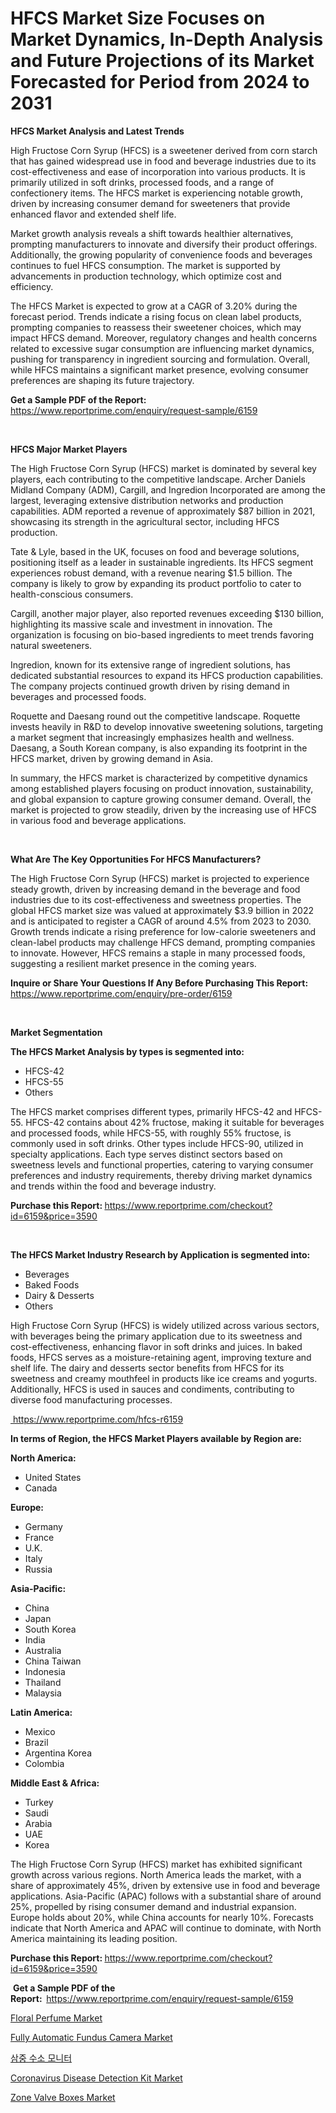 <p><h1>HFCS Market Size Focuses on Market Dynamics, In-Depth Analysis and Future Projections of its Market Forecasted for Period from 2024 to 2031</h1></p><p><strong>HFCS Market Analysis and Latest Trends</strong></p>
<p><p>High Fructose Corn Syrup (HFCS) is a sweetener derived from corn starch that has gained widespread use in food and beverage industries due to its cost-effectiveness and ease of incorporation into various products. It is primarily utilized in soft drinks, processed foods, and a range of confectionery items. The HFCS market is experiencing notable growth, driven by increasing consumer demand for sweeteners that provide enhanced flavor and extended shelf life. </p><p>Market growth analysis reveals a shift towards healthier alternatives, prompting manufacturers to innovate and diversify their product offerings. Additionally, the growing popularity of convenience foods and beverages continues to fuel HFCS consumption. The market is supported by advancements in production technology, which optimize cost and efficiency.</p><p>The HFCS Market is expected to grow at a CAGR of 3.20% during the forecast period. Trends indicate a rising focus on clean label products, prompting companies to reassess their sweetener choices, which may impact HFCS demand. Moreover, regulatory changes and health concerns related to excessive sugar consumption are influencing market dynamics, pushing for transparency in ingredient sourcing and formulation. Overall, while HFCS maintains a significant market presence, evolving consumer preferences are shaping its future trajectory.</p></p>
<p><strong>Get a Sample PDF of the Report:&nbsp;</strong> <a href="https://www.reportprime.com/enquiry/request-sample/6159">https://www.reportprime.com/enquiry/request-sample/6159</a></p>
<p>&nbsp;</p>
<p><strong>HFCS Major Market Players</strong></p>
<p><p>The High Fructose Corn Syrup (HFCS) market is dominated by several key players, each contributing to the competitive landscape. Archer Daniels Midland Company (ADM), Cargill, and Ingredion Incorporated are among the largest, leveraging extensive distribution networks and production capabilities. ADM reported a revenue of approximately $87 billion in 2021, showcasing its strength in the agricultural sector, including HFCS production.</p><p>Tate & Lyle, based in the UK, focuses on food and beverage solutions, positioning itself as a leader in sustainable ingredients. Its HFCS segment experiences robust demand, with a revenue nearing $1.5 billion. The company is likely to grow by expanding its product portfolio to cater to health-conscious consumers.</p><p>Cargill, another major player, also reported revenues exceeding $130 billion, highlighting its massive scale and investment in innovation. The organization is focusing on bio-based ingredients to meet trends favoring natural sweeteners.</p><p>Ingredion, known for its extensive range of ingredient solutions, has dedicated substantial resources to expand its HFCS production capabilities. The company projects continued growth driven by rising demand in beverages and processed foods.</p><p>Roquette and Daesang round out the competitive landscape. Roquette invests heavily in R&D to develop innovative sweetening solutions, targeting a market segment that increasingly emphasizes health and wellness. Daesang, a South Korean company, is also expanding its footprint in the HFCS market, driven by growing demand in Asia.</p><p>In summary, the HFCS market is characterized by competitive dynamics among established players focusing on product innovation, sustainability, and global expansion to capture growing consumer demand. Overall, the market is projected to grow steadily, driven by the increasing use of HFCS in various food and beverage applications.</p></p>
<p>&nbsp;</p>
<p><strong>What Are The Key Opportunities For HFCS Manufacturers?</strong></p>
<p><p>The High Fructose Corn Syrup (HFCS) market is projected to experience steady growth, driven by increasing demand in the beverage and food industries due to its cost-effectiveness and sweetness properties. The global HFCS market size was valued at approximately $3.9 billion in 2022 and is anticipated to register a CAGR of around 4.5% from 2023 to 2030. Growth trends indicate a rising preference for low-calorie sweeteners and clean-label products may challenge HFCS demand, prompting companies to innovate. However, HFCS remains a staple in many processed foods, suggesting a resilient market presence in the coming years.</p></p>
<p><strong>Inquire or Share Your Questions If Any Before Purchasing This Report:</strong> <a href="https://www.reportprime.com/enquiry/pre-order/6159">https://www.reportprime.com/enquiry/pre-order/6159</a></p>
<p>&nbsp;</p>
<p><strong>Market Segmentation</strong></p>
<p><strong>The HFCS Market Analysis by types is segmented into:</strong></p>
<p><ul><li>HFCS-42</li><li>HFCS-55</li><li>Others</li></ul></p>
<p><p>The HFCS market comprises different types, primarily HFCS-42 and HFCS-55. HFCS-42 contains about 42% fructose, making it suitable for beverages and processed foods, while HFCS-55, with roughly 55% fructose, is commonly used in soft drinks. Other types include HFCS-90, utilized in specialty applications. Each type serves distinct sectors based on sweetness levels and functional properties, catering to varying consumer preferences and industry requirements, thereby driving market dynamics and trends within the food and beverage industry.</p></p>
<p><strong>Purchase this Report:&nbsp;</strong><a href="https://www.reportprime.com/checkout?id=6159&price=3590">https://www.reportprime.com/checkout?id=6159&price=3590</a></p>
<p>&nbsp;</p>
<p><strong>The HFCS Market Industry Research by Application is segmented into:</strong></p>
<p><ul><li>Beverages</li><li>Baked Foods</li><li>Dairy & Desserts</li><li>Others</li></ul></p>
<p><p>High Fructose Corn Syrup (HFCS) is widely utilized across various sectors, with beverages being the primary application due to its sweetness and cost-effectiveness, enhancing flavor in soft drinks and juices. In baked foods, HFCS serves as a moisture-retaining agent, improving texture and shelf life. The dairy and desserts sector benefits from HFCS for its sweetness and creamy mouthfeel in products like ice creams and yogurts. Additionally, HFCS is used in sauces and condiments, contributing to diverse food manufacturing processes.</p></p>
<p><a href="https://www.reportprime.com/hfcs-r6159">&nbsp;https://www.reportprime.com/hfcs-r6159</a></p>
<p><strong>In terms of Region, the HFCS Market Players available by Region are:</strong></p>
<p>
    <p> <strong> North America: </strong>
        <ul>
            <li>United States</li>
            <li>Canada</li>
        </ul>
        </p> 
    <p> <strong> Europe: </strong>
        <ul>
            <li>Germany</li>
            <li>France</li>
            <li>U.K.</li>
            <li>Italy</li>
            <li>Russia</li>
        </ul>
        </p> 
    <p> <strong> Asia-Pacific: </strong>
        <ul>
            <li>China</li>
            <li>Japan</li>
            <li>South Korea</li>
            <li>India</li>
            <li>Australia</li>
            <li>China Taiwan</li>
            <li>Indonesia</li>
            <li>Thailand</li>
            <li>Malaysia</li>
        </ul>
        </p> 
    <p> <strong> Latin America: </strong>
        <ul>
            <li>Mexico</li>
            <li>Brazil</li>
            <li>Argentina Korea</li>
            <li>Colombia</li>
        </ul>
        </p> 
    <p> <strong> Middle East & Africa: </strong>
        <ul>
            <li>Turkey</li>
            <li>Saudi</li>
            <li>Arabia</li>
            <li>UAE</li>
            <li>Korea</li>
        </ul>
    </p>
    </p>
<p><p>The High Fructose Corn Syrup (HFCS) market has exhibited significant growth across various regions. North America leads the market, with a share of approximately 45%, driven by extensive use in food and beverage applications. Asia-Pacific (APAC) follows with a substantial share of around 25%, propelled by rising consumer demand and industrial expansion. Europe holds about 20%, while China accounts for nearly 10%. Forecasts indicate that North America and APAC will continue to dominate, with North America maintaining its leading position.</p></p>
<p><strong>Purchase this Report: </strong><a href="https://www.reportprime.com/checkout?id=6159&price=3590">https://www.reportprime.com/checkout?id=6159&price=3590</a></p>
<p>&nbsp;<strong>Get a Sample PDF of the Report:&nbsp;&nbsp;</strong><a href="https://www.reportprime.com/enquiry/request-sample/6159">https://www.reportprime.com/enquiry/request-sample/6159</a></p>
<p><strong></strong></p>
<p><p><a href="https://www.linkedin.com/pulse/exploring-floral-perfume-market-dynamics-revenue-analysis-growth-gpcdf?trackingId=mtdpvh7vRx6pqdzNJ%2BBe9A%3D%3D">Floral Perfume Market</a></p><p><a href="https://issuu.com/reportprime-2/docs/fully-automatic-fundus-camera-marke_439207e27cc3d6">Fully Automatic Fundus Camera Market</a></p><p><a href="https://medium.com/@ayesakhan333/%ED%8A%B8%EB%A6%AC%ED%8A%AC-%EB%AA%A8%EB%8B%88%ED%84%B0-%EC%8B%9C%EC%9E%A5%EC%9D%98-%ED%98%84%EC%9E%AC%EC%99%80-%EB%AF%B8%EB%9E%98-%EC%A0%84%EB%A7%9D%EC%9D%80-%EB%AC%B4%EC%97%87%EC%9D%B8%EA%B0%80%EC%9A%94-%EC%8B%9C%EC%9E%A5-%EB%B6%84%EC%84%9D-%EB%B0%8F-%ED%96%A5%ED%9B%84-%EB%B0%A9%ED%96%A5-2024-2031-a4f38f100495">삼중 수소 모니터</a></p><p><a href="https://issuu.com/reportprime-2/docs/coronavirus-disease-detection-kit-m_fb62037f94634e">Coronavirus Disease Detection Kit Market</a></p><p><a href="https://medium.com/@tedbrakus/zone-valve-boxes-market-size-share-trends-analysis-report-by-end-use-ward-treatment-ae104222785d">Zone Valve Boxes Market</a></p></p>